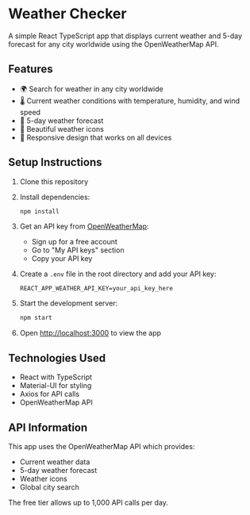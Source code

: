 # Weather Checker

A simple React TypeScript app that displays current weather and 5-day forecast for any city worldwide using the OpenWeatherMap API.

## Features

- 🌍 Search for weather in any city worldwide
- 🌡️ Current weather conditions with temperature, humidity, and wind speed
- 📅 5-day weather forecast
- 🎨 Beautiful weather icons
- 📱 Responsive design that works on all devices

## Setup Instructions

1. Clone this repository
2. Install dependencies:
   ```bash
   npm install
   ```

3. Get an API key from [OpenWeatherMap](https://openweathermap.org/):
   - Sign up for a free account
   - Go to "My API keys" section
   - Copy your API key

4. Create a `.env` file in the root directory and add your API key:
   ```
   REACT_APP_WEATHER_API_KEY=your_api_key_here
   ```

5. Start the development server:
   ```bash
   npm start
   ```

6. Open [http://localhost:3000](http://localhost:3000) to view the app

## Technologies Used

- React with TypeScript
- Material-UI for styling
- Axios for API calls
- OpenWeatherMap API

## API Information

This app uses the OpenWeatherMap API which provides:
- Current weather data
- 5-day weather forecast
- Weather icons
- Global city search

The free tier allows up to 1,000 API calls per day.